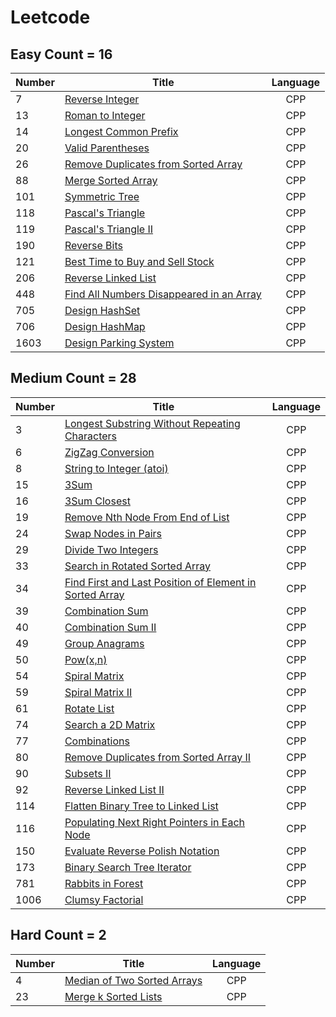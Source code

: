 # Leetcode

## Easy   Count = 16
| Number | Title | Language |
|--------------|------|:--------:|
|7|<a href = "https://github.com/YingchenZ/Leetcode/blob/main/reverseInteger.cpp">Reverse Integer</a>|CPP|
|13|<a href = "https://github.com/YingchenZ/Leetcode/blob/main/romanToInt.cpp">Roman to Integer</a>|CPP|
|14|<a href = "https://github.com/YingchenZ/Leetcode/blob/main/longestCommonPrefix.cpp">Longest Common Prefix</a>|CPP|
|20|<a href = "https://github.com/YingchenZ/Leetcode/blob/main/validParentheses.cpp">Valid Parentheses</a>|CPP|
|26|<a href = "https://github.com/YingchenZ/Leetcode/blob/main/removeDuplicate.cpp">Remove Duplicates from Sorted Array</a>|CPP|
|88|<a href = "https://github.com/YingchenZ/Leetcode/blob/main/mergeSortedArray.cpp">Merge Sorted Array</a>|CPP|
|101|<a href = "https://github.com/YingchenZ/Leetcode/blob/main/symmetricTree.cpp">Symmetric Tree</a>|CPP|
|118|<a href = "https://github.com/YingchenZ/Leetcode/blob/main/PascalTriangle.cpp">Pascal's Triangle</a>|CPP|
|119|<a href = "https://github.com/YingchenZ/Leetcode/blob/main/PascalTriangleII.cpp">Pascal's Triangle II</a>|CPP|
|190|<a href = "https://github.com/YingchenZ/Leetcode/blob/main/reverseBits.cpp">Reverse Bits</a>|CPP|
|121|<a href = "https://github.com/YingchenZ/Leetcode/blob/main/bestTimeBuySell.cpp">Best Time to Buy and Sell Stock</a>|CPP|
|206|<a href = "https://github.com/YingchenZ/Leetcode/blob/main/ReverseLinkedList.cpp">Reverse Linked List</a>|CPP|
|448|<a href = "https://github.com/YingchenZ/Leetcode/blob/main/FindAllNumbersDisappearedinArray.cpp">Find All Numbers Disappeared in an Array</a>|CPP|
|705|<a href = "https://github.com/YingchenZ/Leetcode/blob/main/designHashSet.cpp">Design HashSet</a>|CPP|
|706|<a href = "https://github.com/YingchenZ/Leetcode/blob/main/designHashMap.cpp">Design HashMap</a>|CPP|
|1603|<a href = "https://github.com/YingchenZ/Leetcode/blob/main/parkingSystem.cpp">Design Parking System</a>|CPP|


## Medium   Count = 28
| Number | Title | Language |
|--------------|------|:--------:|
|3|<a href = "https://github.com/YingchenZ/Leetcode/blob/main/LongestSubstringWithoutRepeatingCharacters.cpp">Longest Substring Without Repeating Characters</a>|CPP|
|6|<a href = "https://github.com/YingchenZ/Leetcode/blob/main/ZigZagConversion.cpp">ZigZag Conversion</a>|CPP|
|8|<a href = "https://github.com/YingchenZ/Leetcode/blob/main/stringToInteger.cpp">String to Integer (atoi)</a>|CPP|
|15|<a href = "https://github.com/YingchenZ/Leetcode/blob/main/3Sum.cpp">3Sum</a>|CPP|
|16|<a href = "https://github.com/YingchenZ/Leetcode/blob/main/3SumClosest.cpp">3Sum Closest</a>|CPP|
|19|<a href = "https://github.com/YingchenZ/Leetcode/blob/main/RemoveNthNodeFromEndOfList.cpp">Remove Nth Node From End of List</a>|CPP|
|24|<a href = "https://github.com/YingchenZ/Leetcode/blob/main/swapNodesInPairs.cpp">Swap Nodes in Pairs</a>|CPP|
|29|<a href = "https://github.com/YingchenZ/Leetcode/blob/main/divideTwoInt.cpp">Divide Two Integers</a>|CPP|
|33|<a href = "https://github.com/YingchenZ/Leetcode/blob/main/searchRotatedSortedArray.cpp">Search in Rotated Sorted Array</a>|CPP|
|34|<a href = "https://github.com/YingchenZ/Leetcode/blob/main/firstLastPosition.cpp">Find First and Last Position of Element in Sorted Array</a>|CPP|
|39|<a href = "https://github.com/YingchenZ/Leetcode/blob/main/combinationSum.cpp">Combination Sum</a>|CPP|
|40|<a href = "https://github.com/YingchenZ/Leetcode/blob/main/combinationSumII.cpp">Combination Sum II</a>|CPP|
|49|<a href = "https://github.com/YingchenZ/Leetcode/blob/main/GroupAnagrams.cpp">Group Anagrams</a>|CPP|
|50|<a href = "https://github.com/YingchenZ/Leetcode/blob/main/Problem50_PowXN.cpp">Pow(x,n)</a>|CPP|
|54|<a href = "https://github.com/YingchenZ/Leetcode/blob/main/spiralMatrix.cpp">Spiral Matrix</a>|CPP|
|59|<a href = "https://github.com/YingchenZ/Leetcode/blob/main/spiralMatrixII.cpp">Spiral Matrix II</a>|CPP|
|61|<a href = "https://github.com/YingchenZ/Leetcode/blob/main/rotateList.cpp">Rotate List</a>|CPP|
|74|<a href = "https://github.com/YingchenZ/Leetcode/blob/main/searchMatrix.cpp">Search a 2D Matrix</a>|CPP|
|77|<a href = "https://github.com/YingchenZ/Leetcode/blob/main/combinations.cpp">Combinations</a>|CPP|
|80|<a href = "https://github.com/YingchenZ/Leetcode/blob/main/removeDuplicateII.cpp">Remove Duplicates from Sorted Array II</a>|CPP|
|90|<a href = "https://github.com/YingchenZ/Leetcode/blob/main/subsetsII.cpp">Subsets II</a>|CPP|
|92|<a href = "https://github.com/YingchenZ/Leetcode/blob/main/ReversedLinkedListII.cpp">Reverse Linked List II</a>|CPP|
|114|<a href = "https://github.com/YingchenZ/Leetcode/blob/main/flattenBTtoLinkedList.cpp">Flatten Binary Tree to Linked List</a>|CPP|
|116|<a href = "https://github.com/YingchenZ/Leetcode/blob/main/populatingNextRight.cpp">Populating Next Right Pointers in Each Node</a>|CPP|
|150|<a href = "https://github.com/YingchenZ/Leetcode/blob/main/evalRPN.cpp">Evaluate Reverse Polish Notation</a>|CPP|
|173|<a href = "https://github.com/YingchenZ/Leetcode/blob/main/bstIterator.cpp">Binary Search Tree Iterator</a>|CPP|
|781|<a href = "https://github.com/YingchenZ/Leetcode/blob/main/rabbitsInForest.cpp">Rabbits in Forest</a>|CPP|
|1006|<a href = "https://github.com/YingchenZ/Leetcode/blob/main/clumsyFactorial.cpp">Clumsy Factorial</a>|CPP|


## Hard   Count = 2
| Number | Title | Language |
|--------------|------|:--------:|
|4|<a href = "https://github.com/YingchenZ/Leetcode/blob/main/MedianOfTwoSortedArrays.cpp">Median of Two Sorted Arrays</a>|CPP|
|23|<a href = "https://github.com/YingchenZ/Leetcode/blob/main/mergeSortedList.cpp">Merge k Sorted Lists</a>|CPP|
